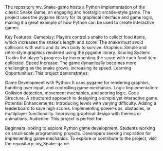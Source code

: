 The repository my_Snake-game hosts a Python implementation of the classic Snake Game, an engaging and nostalgic arcade-style game. The project uses the pygame library for its graphical interface and game logic, making it a great example of how Python can be used to create interactive games.

Key Features:
Gameplay:
Players control a snake to collect food items, which increases the snake's length and score.
The snake must avoid collisions with walls and its own body to survive.
Graphics:
Simple and retro-style graphics rendered using the pygame library.
Scoring System:
Tracks the player’s progress by incrementing the score with each food item collected.
Speed Increase:
The game dynamically becomes more challenging as the snake grows, increasing its speed.
Learning Opportunities:
This project demonstrates:

Game Development with Python:
It uses pygame for rendering graphics, handling user input, and controlling game mechanics.
Logic Implementation:
Collision detection, movement mechanics, and scoring logic.
Code Structure:
A structured approach to designing a simple yet interactive game.
Potential Enhancements:
Introducing levels with varying difficulty.
Adding a leaderboard to save high scores.
Implementing power-ups, obstacles, or multiplayer functionality.
Improving graphical design with themes or animations.
Audience:
This project is perfect for:

Beginners looking to explore Python game development.
Students working on small-scale programming projects.
Developers seeking inspiration for implementing game mechanics.
To explore or contribute to the project, visit the repository: my_Snake-game.








